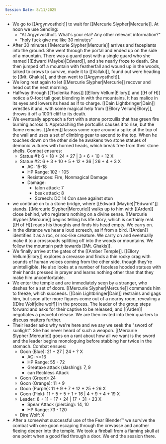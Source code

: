```yaml
---
Session Date: 8/11/2025
---
```

- We go to [[Argynvostholt]] to wait for [[Mercurie Slypher|Mercurie]]. At noon we use Sending:
	- "At Argynvostholt. What's your eta? Any other relevant information?"
	- "holy fuck give me like 30 minutes"
- After 30 minutes [[Mercurie Slypher|Mercurie]] arrives and faceplants into the ground. She went through the portal and ended up on the side of a mountain. There was a guard post with a single guard who she named [[Edward (Maybe)|Edward]], and she nearly froze to death. She then jumped off a mountain with featherfall and wound up in the woods, talked to crows to survive, made it to [[Vallaki]], found out were heading to [[Mt. Ghakis]], and then went to [[Argynvostholt]].
- We long rest again to let [[Mercurie Slypher|Mercurie]] recover and head out the next morning.
- Halfway through [[Tsolenka Pass]] [[Ellory Vellum|Ellory]] and [[H of H]] notice a 9-foot tall goat blending in with the mountains. It has malice in its eyes and lowers its head as if to charge. [[Dain Lightbringer|Dain]] wrestles it and, with some magical help from [[Ellory Vellum|Ellory]], throws it off a 100ft cliff to its death.
- We eventually approach a fort with a stone portcullis that has green fire burning across it. Approaching the portcullis causes it to rise, but the flame remains. [[Arden]] lassos some rope around a spike at the top of the wall and uses a set of climbing gear to ascend to the top. When he touches down on the other side he awakens two stone statues of demonic vultures with horned heads, which break free from their stone shells. Combat ensures:
	- Statue #1: 6 + 18 + 24 + 27 | 3 + 6 + 10 + 12 X
	- Statue #2: 6 + 3 + 10 + 5 + 12 + 36 | 26 + 4 + 3 X
		- AC:  15-18
		- HP Range: 102 - 105
		- Resistances: Fire, Nonmagical Damage
		- Damage:
			- talon attack: 7
			- beak attack: 8
			- Screech: DC 14 Con save against stun
- we continue on to a stone bridge, where [[Edward (Maybe)|"Edward"]] stands. [[Mercurie Slypher|Mercurie]] walks up to him with [[Arden]] close behind, who registers nothing on a divine sense. [[Mercurie Slypher|Mercurie]] begins telling his life story, which is certainly real. [[H of H]] reads his thoughts and finds his head empty. We carry on.
- In the distance we hear a loud screech, as if from a bird. [[Arden]] identifies it as a roc, or roc-like creature. We carry on and eventually make it to a crossroads splitting off into the woods or mountains. We follow the mountain path towards [[Mt. Ghakis]].
- We finally arrive at the gates of the [[Amber Temple]]. [[Ellory Vellum|Ellory]] explores a crevasse and finds a thin rocky crag with sounds of human voices coming from the other side, though they're unintelligible. He also looks at a number of faceless hooded statues with their hands pressed in prayer and learns nothing other than that they make him uncomfortable.
- We enter the temple and are immediately seen by a stranger, who dashes for a set of doors. [[Mercurie Slypher|Mercurie]] commands him to freeze, which succeeds. [[Dain Lightbringer|Dain]] restrains and gags him, but soon after more figures come out of a nearby room, revealing a [[Dire Wolf|dire wolf]] in the process. The leader of the group steps forward and asks for their captive to be released, and [[Arden]] negotiates a peaceful release. We are then invited into their quarters to discuss matters further.
- Their leader asks why we're here and we say we seek the "sword of sunlight". She has never heard of such a weapon. [[Mercurie Slypher|Mercurie]] goes on a rant about how all we want is the sword and the leader begins monologuing before stabbing her twice in the stomach. Combat ensues:
	- Goon (Blue): 21 + 27 | 24 + ? X
		- AC: <=16
		- HP Range: 55 - 72
		- Greataxe attack (slashing): 7, 9
		- can Reckless Attack
	- Goon (Green): 24
	- Goon (Orange): 11 + 9
	- Goon (Purple): 11 + 9 + 7 + 12 + 25 + 26 X
	- Goon (Pink): 11 + 5 + 5 + 1 + 16 | 4 + 9 + 4 + 19 X
	- Leader: 8 + 11 + 17 + 24 | 17 + 31 + 23 X
		- Spear Attack (piercing): 14, 10
		- HP Range: 73 - 120
	- Dire Wolf: X
- After a somewhat successful use of the Fear Blender™ we survive the combat with one goon escaping through the crevasse and another fleeing deeper into the temple. We took a fireball from a flaming skull at one point when a good fled through a door. We end the session there.
